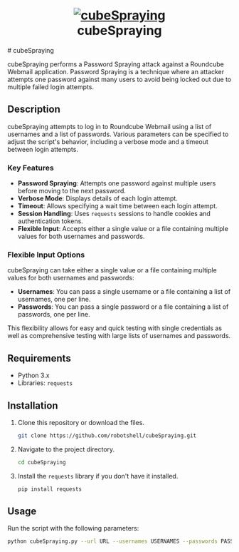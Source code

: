 <h1 align="center">
  <br>
  <a href="https://github.com/robotshell/cubeSpraying"><img src="https://ibb.co/LQmQYDv" alt="cubeSpraying"></a>
  <br>
  cubeSpraying
  <br>
</h1>
# cubeSpraying

cubeSpraying performs a Password Spraying attack against a Roundcube Webmail application. Password Spraying is a technique where an attacker attempts one password against many users to avoid being locked out due to multiple failed login attempts.

## Description

cubeSpraying attempts to log in to Roundcube Webmail using a list of usernames and a list of passwords. Various parameters can be specified to adjust the script's behavior, including a verbose mode and a timeout between login attempts.

### Key Features

- **Password Spraying**: Attempts one password against multiple users before moving to the next password.
- **Verbose Mode**: Displays details of each login attempt.
- **Timeout**: Allows specifying a wait time between each login attempt.
- **Session Handling**: Uses `requests` sessions to handle cookies and authentication tokens.
- **Flexible Input**: Accepts either a single value or a file containing multiple values for both usernames and passwords.

### Flexible Input Options

cubeSpraying can take either a single value or a file containing multiple values for both usernames and passwords:

- **Usernames**: You can pass a single username or a file containing a list of usernames, one per line.
- **Passwords**: You can pass a single password or a file containing a list of passwords, one per line.

This flexibility allows for easy and quick testing with single credentials as well as comprehensive testing with large lists of usernames and passwords.

## Requirements

- Python 3.x
- Libraries: `requests`

## Installation

1. Clone this repository or download the files.

    ```sh
    git clone https://github.com/robotshell/cubeSpraying.git
    ```

2. Navigate to the project directory.

    ```sh
    cd cubeSpraying
    ```

3. Install the `requests` library if you don't have it installed.

    ```sh
    pip install requests
    ```

## Usage

Run the script with the following parameters:

```sh
python cubeSpraying.py --url URL --usernames USERNAMES --passwords PASSWORDS [--verbose] [--timeout TIMEOUT]
